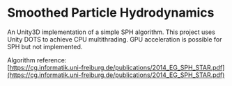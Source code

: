 # Smoothed Particle Hydrodynamics
An Unity3D implementation of a simple SPH algorithm. This project uses Unity DOTS to achieve CPU multithrading. GPU acceleration is possible for SPH but not implemented.

Algorithm reference:\
[https://cg.informatik.uni-freiburg.de/publications/2014_EG_SPH_STAR.pdf](https://cg.informatik.uni-freiburg.de/publications/2014_EG_SPH_STAR.pdf)